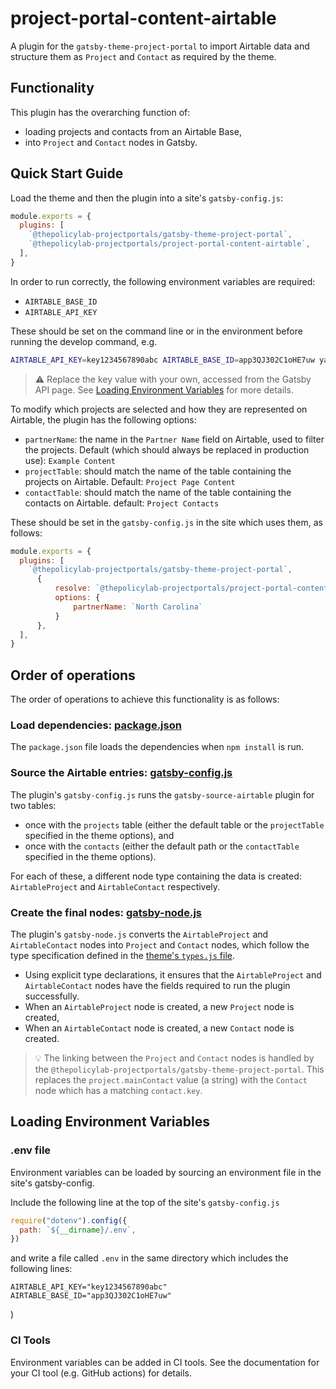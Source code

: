 # project-portal-content-airtable

A plugin for the `gatsby-theme-project-portal` to import Airtable data and structure them as `Project` and `Contact` as required by the theme.

## Functionality

This plugin has the overarching function of:
- loading projects and contacts from an Airtable Base,
- into `Project` and `Contact` nodes in Gatsby.

## Quick Start Guide

Load the theme and then the plugin into a site's `gatsby-config.js`:
```js
module.exports = {
  plugins: [
    `@thepolicylab-projectportals/gatsby-theme-project-portal`,
    `@thepolicylab-projectportals/project-portal-content-airtable`,
  ],
}
```

In order to run correctly, the following environment variables are required:
- `AIRTABLE_BASE_ID`
- `AIRTABLE_API_KEY`

These should be set on the command line or in the environment before running the develop command, e.g.
```zsh
AIRTABLE_API_KEY=key1234567890abc AIRTABLE_BASE_ID=app3QJ302C1oHE7uw yarn workspace example-content-airtable develop
```

> ⚠️ Replace the key value with your own, accessed from the Gatsby API page. See [Loading Environment Variables](#loading-environment-variables) for more details.


To modify which projects are selected and how they are represented on Airtable, the plugin has the following options:
- `partnerName`: the name in the `Partner Name` field on Airtable, used to filter the projects. Default (which should always be replaced in production use): `Example Content`
- `projectTable`: should match the name of the table containing the projects on Airtable. Default: `Project Page Content`
- `contactTable`: should match the name of the table containing the contacts on Airtable. default: `Project Contacts`

These should be set in the `gatsby-config.js` in the site which uses them, as follows:
```js
module.exports = {
  plugins: [
    `@thepolicylab-projectportals/gatsby-theme-project-portal`,
      { 
          resolve: `@thepolicylab-projectportals/project-portal-content-airtable`,
          options: { 
              partnerName: `North Carolina`
          }
      },
  ],
}
```

## Order of operations

The order of operations to achieve this functionality is as follows:

### Load dependencies: [package.json](./package.json)

The `package.json` file loads the dependencies when `npm install` is run.

### Source the Airtable entries: [gatsby-config.js](./gatsby-config.js)

The plugin's `gatsby-config.js` runs the `gatsby-source-airtable` plugin for two tables:
- once with the `projects` table (either the default table or the `projectTable` specified in the theme options), and
- once with the `contacts` (either the default path or the `contactTable` specified in the theme options).

For each of these, a different node type containing the data is created: `AirtableProject` and `AirtableContact` respectively.

### Create the final nodes: [gatsby-node.js](./gatsby-node.js)

The plugin's `gatsby-node.js` converts the `AirtableProject` and `AirtableContact` nodes into `Project` and `Contact` nodes, which follow the type specification defined in the [theme's `types.js` file](../gatsby-theme-project-portal/utils/types.js).

- Using explicit type declarations, it ensures that the `AirtableProject` and `AirtableContact` nodes have the fields required to run the plugin successfully.
- When an `AirtableProject` node is created, a new `Project` node is created,
- When an `AirtableContact` node is created, a new `Contact` node is created.

> 💡 The linking between the `Project` and `Contact` nodes is handled by the `@thepolicylab-projectportals/gatsby-theme-project-portal`. This replaces the `project.mainContact` value (a string) with the `Contact` node which has a matching `contact.key`.

## Loading Environment Variables

### .env file
Environment variables can be loaded by sourcing an environment file in the site's gatsby-config.

Include the following line at the top of the site's `gatsby-config.js`
```js
require("dotenv").config({
  path: `${__dirname}/.env`,
})
```
and write a file called `.env` in the same directory which includes the following lines:
```
AIRTABLE_API_KEY="key1234567890abc"
AIRTABLE_BASE_ID="app3QJ302C1oHE7uw"
```
)

### CI Tools

Environment variables can be added in CI tools. See the documentation for your CI tool (e.g. GitHub actions) for details.
